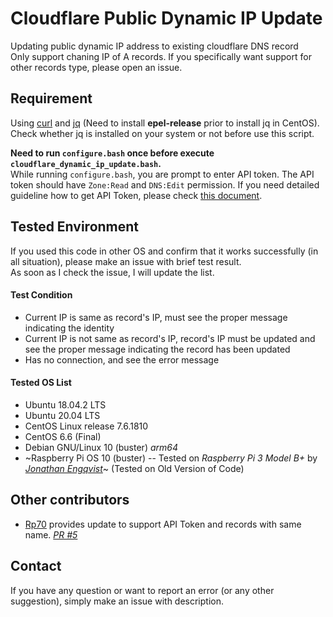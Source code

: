 # Cloudflare Public Dynamic IP Update
Updating public dynamic IP address to existing cloudflare DNS record  
Only support chaning IP of A records. If you specifically want support for other records type, please open an issue.

## Requirement
Using [curl](https://en.wikipedia.org/wiki/CURL) and [jq](https://stedolan.github.io/jq/) (Need to install **epel-release** prior to install jq in CentOS).  
Check whether jq is installed on your system or not before use this script.<br>  

**Need to run `configure.bash` once before execute `cloudflare_dynamic_ip_update.bash`.**  
While running `configure.bash`, you are prompt to enter API token. The API token should have `Zone:Read` and `DNS:Edit` permission. If you need detailed guideline how to get API Token, please check [this document](https://github.com/hyecheol123/Cloudflare-Public-Dynamic-IP-Update/blob/feature-%237/docs/How_To_Issue_API_Token.md).


## Tested Environment
If you used this code in other OS and confirm that it works successfully (in all situation), please make an issue with brief test result.<br/>
As soon as I check the issue, I will update the list.

#### Test Condition
- Current IP is same as record's IP, must see the proper message indicating the identity
- Current IP is not same as record's IP, record's IP must be updated and see the proper message indicating the record has been updated
- Has no connection, and see the error message

#### Tested OS List
- Ubuntu 18.04.2 LTS
- Ubuntu 20.04 LTS
- CentOS Linux release 7.6.1810
- CentOS 6.6 (Final)
- Debian GNU/Linux 10 (buster) *arm64*
- ~Raspberry Pi OS 10 (buster) -- Tested on *Raspberry Pi 3 Model B+* by [*Jonathan Engqvist*](https://github.com/Nebour)~ (Tested on Old Version of Code) 


## Other contributors
- [Rp70](https://github.com/Rp70) provides update to support API Token and records with same name. *[PR #5](https://github.com/hyecheol123/Cloudflare-Public-Dynamic-IP-Update/pull/5)*


## Contact
If you have any question or want to report an error (or any other suggestion), simply make an issue with description.
